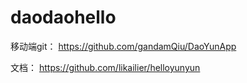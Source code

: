 # daodaohello
移动端git：
https://github.com/gandamQiu/DaoYunApp

文档：
https://github.com/likailier/helloyunyun
